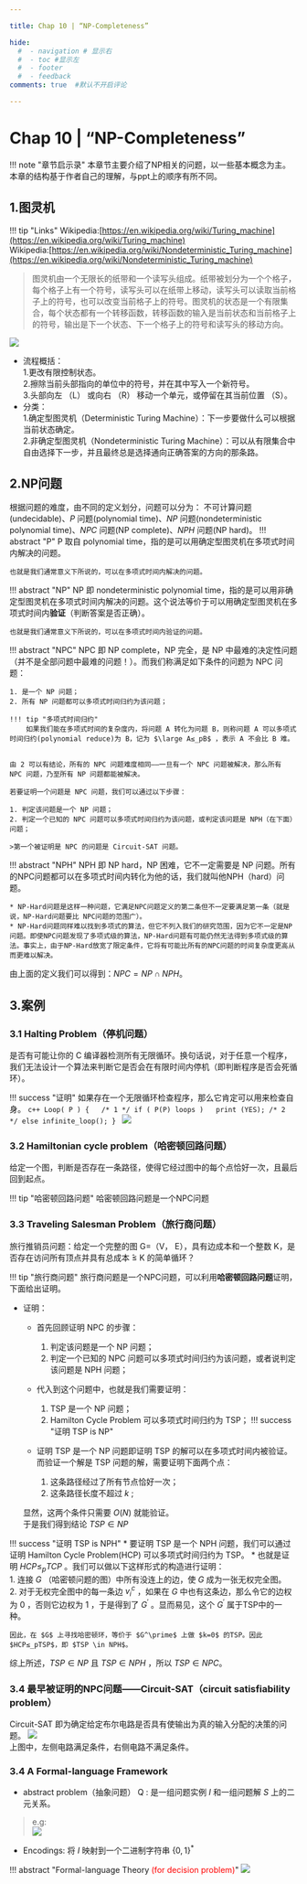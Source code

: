 ```yaml
---

title: Chap 10 | “NP-Completeness”

hide:
  #  - navigation # 显示右
  #  - toc #显示左
  #  - footer
  #  - feedback  
comments: true  #默认不开启评论

---
```

<h1 id="欢迎">Chap 10 | “NP-Completeness”</h1>
!!! note "章节启示录"
    本章节主要介绍了NP相关的问题，以一些基本概念为主。本章的结构基于作者自己的理解，与ppt上的顺序有所不同。

## 1.图灵机

!!! tip "Links"
    Wikipedia:[https://en.wikipedia.org/wiki/Turing_machine](https://en.wikipedia.org/wiki/Turing_machine)  
    Wikipedia:[https://en.wikipedia.org/wiki/Nondeterministic_Turing_machine](https://en.wikipedia.org/wiki/Nondeterministic_Turing_machine)

>图灵机由一个无限长的纸带和一个读写头组成。纸带被划分为一个个格子，每个格子上有一个符号，读写头可以在纸带上移动，读写头可以读取当前格子上的符号，也可以改变当前格子上的符号。图灵机的状态是一个有限集合，每个状态都有一个转移函数，转移函数的输入是当前状态和当前格子上的符号，输出是下一个状态、下一个格子上的符号和读写头的移动方向。  

![](./img/160.png)

* 流程概括：  
    1.更改有限控制状态。  
    2.擦除当前头部指向的单位中的符号，并在其中写入一个新符号。  
    3.头部向左 （L） 或向右 （R） 移动一个单元，或停留在其当前位置 （S）。
* 分类：  
    1.确定型图灵机（Deterministic Turing Machine）：下一步要做什么可以根据当前状态确定。  
    2.非确定型图灵机（Nondeterministic Turing Machine）：可以从有限集合中自由选择下一步，并且最终总是选择通向正确答案的方向的那条路。

## 2.NP问题
根据问题的难度，由不同的定义划分，问题可以分为：
不可计算问题(undecidable)、$P$ 问题(polynomial time)、$NP$ 问题(nondeterministic polynomial time)、$NPC$ 问题(NP complete)、$NPH$ 问题(NP hard)。
!!! abstract "P"
    P 取自 polynomial time，指的是可以用确定型图灵机在多项式时间内解决的问题。  

    也就是我们通常意义下所说的，可以在多项式时间内解决的问题。
!!! abstract "NP"
    NP 即 nondeterministic polynomial time，指的是可以用非确定型图灵机在多项式时间内解决的问题。这个说法等价于可以用确定型图灵机在多项式时间内**验证**（判断答案是否正确）。

    也就是我们通常意义下所说的，可以在多项式时间内验证的问题。
!!! abstract "NPC"
    NPC 即 NP complete，NP 完全，是 NP 中最难的决定性问题（并不是全部问题中最难的问题！）。而我们称满足如下条件的问题为 NPC 问题：

    1. 是一个 NP 问题；
    2. 所有 NP 问题都可以多项式时间归约为该问题；
    
    !!! tip "多项式时间归约"
        如果我们能在多项式时间的复杂度内，将问题 A 转化为问题 B，则称问题 A 可以多项式时间归约(polynomial reduce)为 B，记为 $\large A≤_pB$ ，表示 A 不会比 B 难。


    由 2 可以有结论，所有的 NPC 问题难度相同——一旦有一个 NPC 问题被解决，那么所有 NPC 问题，乃至所有 NP 问题都能被解决。

    若要证明一个问题是 NPC 问题，我们可以通过以下步骤：

    1. 判定该问题是一个 NP 问题；
    2. 判定一个已知的 NPC 问题可以多项式时间归约为该问题，或判定该问题是 NPH（在下面）问题；
    
    >第一个被证明是 NPC 的问题是 Circuit-SAT 问题。

!!! abstract "NPH"
    NPH 即 NP hard，NP 困难，它不一定需要是 NP 问题。所有的NPC问题都可以在多项式时间内转化为他的话，我们就叫他NPH（hard）问题。

    * NP-Hard问题是这样一种问题，它满足NPC问题定义的第二条但不一定要满足第一条（就是说，NP-Hard问题要比 NPC问题的范围广）。
    * NP-Hard问题同样难以找到多项式的算法，但它不列入我们的研究范围，因为它不一定是NP问题。即使NPC问题发现了多项式级的算法，NP-Hard问题有可能仍然无法得到多项式级的算法。事实上，由于NP-Hard放宽了限定条件，它将有可能比所有的NPC问题的时间复杂度更高从而更难以解决。

由上面的定义我们可以得到：$NPC = NP \cap NPH$。

## 3.案例
### 3.1 Halting Problem（停机问题）
是否有可能让你的 C 编译器检测所有无限循环。换句话说，对于任意一个程序，我们无法设计一个算法来判断它是否会在有限时间内停机（即判断程序是否会死循环）。

!!! success "证明"
    如果存在一个无限循环检查程序，那么它肯定可以用来检查自身。
    ```c++
    Loop( P )
    {  
    /* 1 */ if ( P(P) loops )	print (YES);
    /* 2 */ else infinite_loop();
    }
    ```
    ![](./img/161.png)

### 3.2 Hamiltonian cycle problem（哈密顿回路问题）
给定一个图，判断是否存在一条路径，使得它经过图中的每个点恰好一次，且最后回到起点。

!!! tip "哈密顿回路问题"
    哈密顿回路问题是一个NPC问题
### 3.3 Traveling Salesman Problem（旅行商问题）
旅行推销员问题：给定一个完整的图 G=（V， E），具有边成本和一个整数 K，是否存在访问所有顶点并具有总成本 ̂≤ K 的简单循环？

!!! tip "旅行商问题"
    旅行商问题是一个NPC问题，可以利用**哈密顿回路问题**证明，下面给出证明。

* 证明：
    * 首先回顾证明 NPC 的步骤：   
        1.  判定该问题是一个 NP 问题；   
        2.  判定一个已知的 NPC 问题可以多项式时间归约为该问题，或者说判定该问题是 NPH 问题；

    * 代入到这个问题中，也就是我们需要证明：
        1. TSP 是一个 NP 问题；
        2. Hamilton Cycle Problem 可以多项式时间归约为 TSP；
!!! success "证明 TSP is NP"
    * 证明 TSP 是一个 NP 问题即证明 TSP 的解可以在多项式时间内被验证。而验证一个解是 TSP 问题的解，需要证明下面两个点：  
        1.  这条路径经过了所有节点恰好一次；  
        2.  这条路径长度不超过 $k$ ;  

    显然，这两个条件只需要 $O(N)$ 就能验证。  
    于是我们得到结论 $TSP \in NP$

!!! success "证明 TSP is NPH"
    * 要证明 TSP 是一个 NPH 问题，我们可以通过证明 Hamilton Cycle Problem(HCP) 可以多项式时间归约为 TSP。
    * 也就是证明 $HCP ≤_p TCP$ 。我们可以做以下这样形式的构造进行证明：  
        1.  连接 $G$ （哈密顿问题的图）中所有没连上的边，使 $G$ 成为一张无权完全图。  
        2.  对于无权完全图中的每一条边 $v_i^c$ ，如果在 $G$ 中也有这条边，那么令它的边权为 $0$ ，否则它边权为 $1$ ，于是得到了 $G^\prime$ 。显而易见，这个 $G^\prime$ 属于TSP中的一种。  

    因此，在 $G$ 上寻找哈密顿环，等价于 $G^\prime$ 上做 $k=0$ 的TSP。因此 $HCP≤_pTSP$，即 $TSP \in NPH$。

综上所述，$TSP \in NP$ 且 $TSP \in NPH$ ，所以 $TSP \in NPC$。

### 3.4 最早被证明的NPC问题——Circuit-SAT（circuit satisfiability problem）
Circuit-SAT 即为确定给定布尔电路是否具有使输出为真的输入分配的决策的问题。
![](./img/162.png)  
上图中，左侧电路满足条件，右侧电路不满足条件。

### 3.4 A Formal-language Framework

* abstract problem（抽象问题） Q : 是一组问题实例 $I$ 和一组问题解 $S$ 上的二元关系。  
>e.g:  
![](./img/163.png)
* Encodings: 将 $I$ 映射到一个二进制字符串 $\{0,1\}^*$ 

!!! abstract "Formal-language Theory <font color = "red">(for decision problem)</font>"
    ![](./img/164.png)
